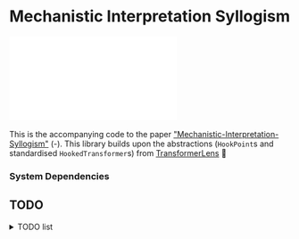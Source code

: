 # Mechanistic Interpretation Syllogism

![](imgs/pipeline.pdf)

This is the accompanying code to the paper ["Mechanistic-Interpretation-Syllogism"](https://arxiv.org/abs/2408.08590) (-).
This library builds upon the abstractions (`HookPoint`s and standardised `HookedTransformer`s) from [TransformerLens](https://github.com/neelnanda-io/TransformerLens) :mag_right:


### System Dependencies

## TODO

<details>
<summary>TODO list</summary>

[   ] System dependencies
[   ] Readme
</details>
